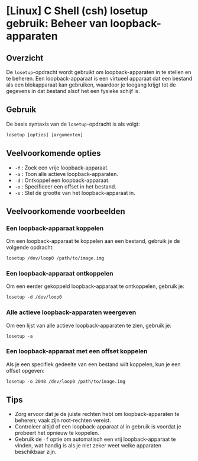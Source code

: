 # [Linux] C Shell (csh) losetup gebruik: Beheer van loopback-apparaten

## Overzicht
De `losetup`-opdracht wordt gebruikt om loopback-apparaten in te stellen en te beheren. Een loopback-apparaat is een virtueel apparaat dat een bestand als een blokapparaat kan gebruiken, waardoor je toegang krijgt tot de gegevens in dat bestand alsof het een fysieke schijf is.

## Gebruik
De basis syntaxis van de `losetup`-opdracht is als volgt:

```csh
losetup [opties] [argumenten]
```

## Veelvoorkomende opties
- `-f` : Zoek een vrije loopback-apparaat.
- `-a` : Toon alle actieve loopback-apparaten.
- `-d` : Ontkoppel een loopback-apparaat.
- `-o` : Specificeer een offset in het bestand.
- `-s` : Stel de grootte van het loopback-apparaat in.

## Veelvoorkomende voorbeelden

### Een loopback-apparaat koppelen
Om een loopback-apparaat te koppelen aan een bestand, gebruik je de volgende opdracht:

```csh
losetup /dev/loop0 /path/to/image.img
```

### Een loopback-apparaat ontkoppelen
Om een eerder gekoppeld loopback-apparaat te ontkoppelen, gebruik je:

```csh
losetup -d /dev/loop0
```

### Alle actieve loopback-apparaten weergeven
Om een lijst van alle actieve loopback-apparaten te zien, gebruik je:

```csh
losetup -a
```

### Een loopback-apparaat met een offset koppelen
Als je een specifiek gedeelte van een bestand wilt koppelen, kun je een offset opgeven:

```csh
losetup -o 2048 /dev/loop0 /path/to/image.img
```

## Tips
- Zorg ervoor dat je de juiste rechten hebt om loopback-apparaten te beheren; vaak zijn root-rechten vereist.
- Controleer altijd of een loopback-apparaat al in gebruik is voordat je probeert het opnieuw te koppelen.
- Gebruik de `-f` optie om automatisch een vrij loopback-apparaat te vinden, wat handig is als je niet zeker weet welke apparaten beschikbaar zijn.